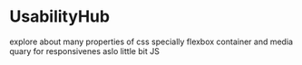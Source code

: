 # UsabilityHub
explore about  many properties of css specially flexbox container and media quary for responsivenes aslo little bit JS
